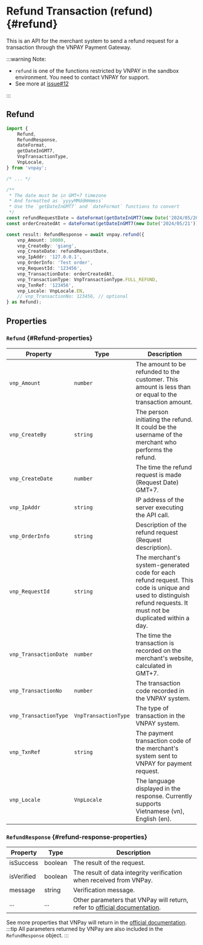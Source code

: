 # Refund Transaction (refund) {#refund}

This is an API for the merchant system to send a refund request for a transaction through the VNPAY Payment Gateway.

:::warning Note:

- `refund` is one of the functions restricted by VNPAY in the sandbox environment. You need to contact VNPAY for support.
- See more at [issue#12](https://github.com/lehuygiang28/vnpay/issues/12)

:::

## Refund

```typescript
import {
    Refund,
    RefundResponse,
    dateFormat,
    getDateInGMT7,
    VnpTransactionType,
    VnpLocale,
} from 'vnpay';

/* ... */

/**
 * The date must be in GMT+7 timezone
 * And formatted as `yyyyMMddHHmmss`
 * Use the `getDateInGMT7` and `dateFormat` functions to convert
 */
const refundRequestDate = dateFormat(getDateInGMT7(new Date('2024/05/26')));
const orderCreatedAt = dateFormat(getDateInGMT7(new Date('2024/05/21')));

const result: RefundResponse = await vnpay.refund({
    vnp_Amount: 10000,
    vnp_CreateBy: 'giang',
    vnp_CreateDate: refundRequestDate,
    vnp_IpAddr: '127.0.0.1',
    vnp_OrderInfo: 'Test order',
    vnp_RequestId: '123456',
    vnp_TransactionDate: orderCreatedAt,
    vnp_TransactionType: VnpTransactionType.FULL_REFUND,
    vnp_TxnRef: '123456',
    vnp_Locale: VnpLocale.EN,
    // vnp_TransactionNo: 123456, // optional
} as Refund);
```

## Properties

### `Refund` {#Refund-properties}

| Property              | Type                 | Description                                                                                                                                                        |
| --------------------- | -------------------- | ------------------------------------------------------------------------------------------------------------------------------------------------------------------ |
| `vnp_Amount`          | `number`             | The amount to be refunded to the customer. This amount is less than or equal to the transaction amount.                                                            |
| `vnp_CreateBy`        | `string`             | The person initiating the refund. It could be the username of the merchant who performs the refund.                                                                |
| `vnp_CreateDate`      | `number`             | The time the refund request is made (Request Date) GMT+7.                                                                                                          |
| `vnp_IpAddr`          | `string`             | IP address of the server executing the API call.                                                                                                                   |
| `vnp_OrderInfo`       | `string`             | Description of the refund request (Request description).                                                                                                           |
| `vnp_RequestId`       | `string`             | The merchant's system-generated code for each refund request. This code is unique and used to distinguish refund requests. It must not be duplicated within a day. |
| `vnp_TransactionDate` | `number`             | The time the transaction is recorded on the merchant's website, calculated in GMT+7.                                                                               |
| `vnp_TransactionNo`   | `number`             | The transaction code recorded in the VNPAY system.                                                                                                                 |
| `vnp_TransactionType` | `VnpTransactionType` | The type of transaction in the VNPAY system.                                                                                                                       |
| `vnp_TxnRef`          | `string`             | The payment transaction code of the merchant's system sent to VNPAY for payment request.                                                                           |
| `vnp_Locale`          | `VnpLocale`          | The language displayed in the response. Currently supports Vietnamese (vn), English (en).                                                                          |

### `RefundResponse` {#refund-response-properties}

| Property   | Type    | Description                                                                                                                                                                                      |
| ---------- | ------- | ------------------------------------------------------------------------------------------------------------------------------------------------------------------------------------------------ |
| isSuccess  | boolean | The result of the request.                                                                                                                                                                       |
| isVerified | boolean | The result of data integrity verification when received from VNPay.                                                                                                                              |
| message    | string  | Verification message.                                                                                                                                                                            |
| ...        | ...     | Other parameters that VNPay will return, refer to [official documentation](https://sandbox.vnpayment.vn/apis/docs/truy-van-hoan-tien/querydr&refund.html#danh-s%C3%A1ch-tham-s%E1%BB%91-refund). |

See more properties that VNPay will return in the [official documentation](https://sandbox.vnpayment.vn/apis/docs/truy-van-hoan-tien/querydr&refund.html#danh-s%C3%A1ch-tham-s%E1%BB%91-refund).
:::tip
All parameters returned by VNPay are also included in the `RefundResponse` object.
:::

